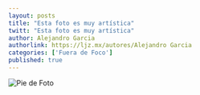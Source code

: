 ```yaml
---
layout: posts
title: "Esta foto es muy artística"
twitt: "Esta foto es muy artística"
author: Alejandro Garcia
authorlink: https://ljz.mx/autores/Alejandro Garcia
categories: ['Fuera de Foco']
published: true
---
```

![Pie de Foto](http://i.imgur.com/D0dIRf9m.jpg)



